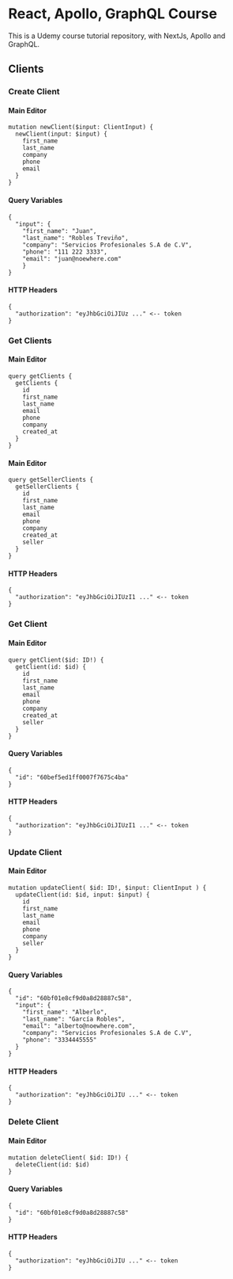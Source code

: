 # React, Apollo, GraphQL Course

This is a Udemy course tutorial repository, with NextJs, Apollo and GraphQL.

## Clients

### Create Client

#### Main Editor
```
mutation newClient($input: ClientInput) {
  newClient(input: $input) {
    first_name
    last_name
    company
    phone
    email
  }
}
```

#### Query Variables
```
{
  "input": {
   	"first_name": "Juan",
    "last_name": "Robles Treviño",
    "company": "Servicios Profesionales S.A de C.V",
    "phone": "111 222 3333",
    "email": "juan@noewhere.com"
	}
}
```

#### HTTP Headers
```
{
  "authorization": "eyJhbGciOiJIUz ..." <-- token
}
```

### Get Clients

#### Main Editor
```
query getClients {
  getClients {
    id
    first_name
    last_name
    email
    phone
    company
    created_at
  }
}
```

#### Main Editor

```
query getSellerClients {
  getSellerClients {
    id
    first_name
    last_name
    email
    phone
    company
    created_at
    seller
  }
}
```

#### HTTP Headers

```
{
  "authorization": "eyJhbGciOiJIUzI1 ..." <-- token
}
```

### Get Client

#### Main Editor
```
query getClient($id: ID!) {
  getClient(id: $id) {
    id
    first_name
    last_name
    email
    phone
    company
    created_at
    seller
  }
}
```

#### Query Variables
```
{
  "id": "60bef5ed1ff0007f7675c4ba"
}
```

#### HTTP Headers

```
{
  "authorization": "eyJhbGciOiJIUzI1 ..." <-- token
}
```

### Update Client

#### Main Editor
```
mutation updateClient( $id: ID!, $input: ClientInput ) {
  updateClient(id: $id, input: $input) {
    id
    first_name
    last_name
    email
    phone
    company
    seller
  }
}
```

#### Query Variables
```
{
  "id": "60bf01e8cf9d0a8d28887c58",
  "input": {
    "first_name": "Alberlo",
    "last_name": "García Robles",
    "email": "alberto@noewhere.com",
    "company": "Servicios Profesionales S.A de C.V",
    "phone": "3334445555"
  }
}
```

#### HTTP Headers

```
{
  "authorization": "eyJhbGciOiJIU ..." <-- token
}
```

### Delete Client

#### Main Editor
```
mutation deleteClient( $id: ID!) {
  deleteClient(id: $id)
}
```

#### Query Variables
```
{
  "id": "60bf01e8cf9d0a8d28887c58"
}
```

#### HTTP Headers

```
{
  "authorization": "eyJhbGciOiJIU ..." <-- token
}
```